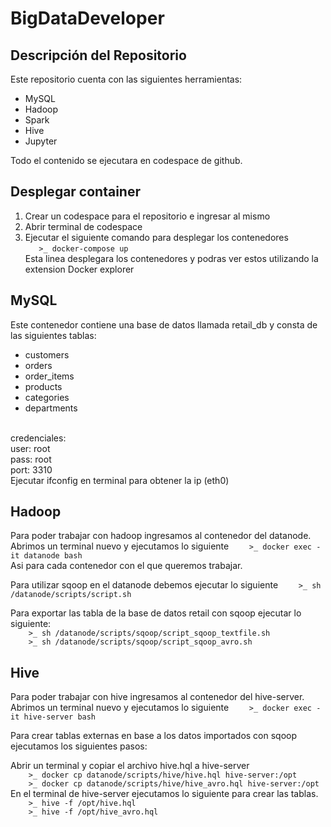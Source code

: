 # BigDataDeveloper

## Descripción del Repositorio
Este repositorio cuenta con las siguientes herramientas:

- MySQL
- Hadoop
- Spark
- Hive
- Jupyter

Todo el contenido se ejecutara en codespace de github.

## Desplegar container

1. Crear un codespace para el repositorio e ingresar al mismo
2. Abrir terminal de codespace
3. Ejecutar el siguiente comando para desplegar los contenedores<br>
```    >_ docker-compose up     ``` <br>
Esta linea desplegara los contenedores y podras ver estos utilizando la extension Docker explorer

## MySQL
Este contenedor contiene una base de datos llamada retail_db y consta de las siguientes tablas: <br>
- customers
- orders
- order_items
- products
- categories
- departments
<br>
credenciales:
<br>
user: root
<br>
pass: root
<br>
port: 3310
<br>
Ejecutar ifconfig en terminal para obtener la ip (eth0)
 
## Hadoop

Para poder trabajar con hadoop ingresamos al contenedor del datanode. <br>
Abrimos un terminal nuevo y ejecutamos lo siguiente
```     >_ docker exec -it datanode bash     ``` <br> 
Asi para cada contenedor con el que queremos trabajar. <br>

Para utilizar sqoop en el datanode debemos ejecutar lo siguiente
```     >_ sh /datanode/scripts/script.sh     ``` <br> 

Para exportar las tabla de la base de datos retail con sqoop ejecutar lo siguiente:<br>
```     >_ sh /datanode/scripts/sqoop/script_sqoop_textfile.sh     ```<br>
```     >_ sh /datanode/scripts/sqoop/script_sqoop_avro.sh     ```

## Hive
Para poder trabajar con hive ingresamos al contenedor del hive-server. <br>
Abrimos un terminal nuevo y ejecutamos lo siguiente
```     >_ docker exec -it hive-server bash     ``` <br> 

Para crear tablas externas en base a los datos importados con sqoop ejecutamos los siguientes pasos:<br>

Abrir un terminal y copiar el archivo hive.hql a hive-server<br> 
```     >_ docker cp datanode/scripts/hive/hive.hql hive-server:/opt      ``` <br> 
```     >_ docker cp datanode/scripts/hive/hive_avro.hql hive-server:/opt      ``` <br> 
En el terminal de hive-server ejecutamos lo siguiente para crear las tablas. <br> 
```     >_ hive -f /opt/hive.hql    ``` <br> 
```     >_ hive -f /opt/hive_avro.hql    ``` <br> 




